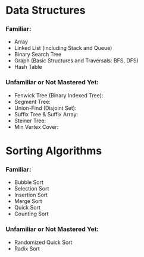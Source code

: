 # Data Structures

### Familiar:

- Array
- Linked List (including Stack and Queue)
- Binary Search Tree
- Graph (Basic Structures and Traversals: BFS, DFS)
- Hash Table

### Unfamiliar or Not Mastered Yet:

- Fenwick Tree (Binary Indexed Tree):
- Segment Tree:
- Union-Find (Disjoint Set):
- Suffix Tree & Suffix Array:
- Steiner Tree:
- Min Vertex Cover:

# Sorting Algorithms

### Familiar:

- Bubble Sort
- Selection Sort
- Insertion Sort
- Merge Sort
- Quick Sort
- Counting Sort

### Unfamiliar or Not Mastered Yet:

- Randomized Quick Sort
- Radix Sort
